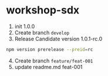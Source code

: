 # workshop-sdx

1) init 1.0.0
2) Create branch ```develop```
3) Release Candidate version 1.0.1-rc.0
```bash
npm version prerelease --preid=rc
```
4) Create branch ```feature/feat-001```
5) update readme.md feat-001